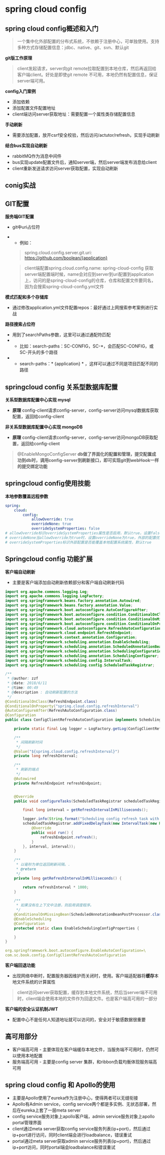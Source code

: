# spring cloud config

## spring cloud config概述和入门
> 一个集中化外部配置的分布式系统，不依赖于注册中心，可单独使用。支持多种方式存储配置信息：jdbc、native、git、svn、默认git

**git版工作原理**
> client发起请求，server向git remote拉取配置到本地仓库，然后再返回给客户端client。好处是即使git remote 不可用，本地仍然有配置信息，保证server端可用。

**config入门案例**
* 添加依赖
* 添加配置文件配置地址
* client端访问server获取地址：需要配置一个属性类存储配置信息

**手动刷新**
* 需要添加配置，放开csrf安全校验，然后访问/actutor/refresh，实现手动刷新  

**结合bus实现自动刷新**
* rabbitMQ作为消息中间件
* bus实现update配置文件后，通知server端，然后server端发布消息给client
* client重新发送请求访问server获取配置，实现自动刷新

## conig实战

## GIT配置

**服务端GIT配置**
* git中uri占位符 
* * 例如：
  > spring.cloud.config.server.git.uri: https://github.com/boolean/{application}

  > client端配置spring.cloud.config.name: spring-cloud-config
  获取server端配置端时候，name会对应到server到uri配置到application上，访问的是spring-cloud-config的仓库，仓库和配置文件要同名，因为会搜索spring-cloud-config.yml文件

**模式匹配和多个存储库**
* 通过修改application.yml文件配置repos：最好通过上网搜索参考案例进行实战

**路径搜索占位符**
* 用到了searchPaths参数，这里可以通过通配符匹配
* * 比如：search-paths：SC-CONFIG，SC-*，会匹配SC-CONFIG，或SC-开头的多个路径
* * search-paths：* {application} * ，这样可以通过不同是项目匹配不同的路径

## springcloud config 关系型数据库配置
**关系型数据库配置中心实现 mysql**
* **原理** config-client请求config-server，config-server访问mysql数据库获取配置，返回给config-client

**非关系型数据库配置中心实现 mongoDB**
* **原理** config-client请求config-server，config-server访问mongoDB获取配置，返回给config-client
> @EnableMongoConfigServer **db做了界面化的配置和管理，提交配置成功到db时，调用config-server到刷新接口，即可实现git到webHook一样的提交绑定功能**

## springcloud config使用技能
**本地参数覆盖远程参数**
``` yml
spring:
    cloud:
        config:
            allowOverride: true
            overrideNone: true
            overrideSystemProperties: false
# allowOverride标识overrideSystemProperties属性是否启用，默认true，设置false意味着禁止用户配置
# overrideNone当allowOverride为true时，设置overrideNone为true，外部的配置优先级低，而且不能覆盖任何属性源，默认false
# overrideSystemProperties标识外部配置是否能覆盖本地配置系统属性，默认true
```
## Springcloud config 功能扩展
**客户端自动刷新**
* 主要是客户端添加自动刷新依赖部分和客户端自动刷新代码
``` java
import org.apache.commons.logging.Log;
import org.apache.commons.logging.LogFactory;
import org.springframework.beans.factory.annotation.Autowired;
import org.springframework.beans.factory.annotation.Value;
import org.springframework.boot.autoconfigure.AutoConfigureAfter;
import org.springframework.boot.autoconfigure.condition.ConditionalOnClass;
import org.springframework.boot.autoconfigure.condition.ConditionalOnMissingBean;
import org.springframework.boot.autoconfigure.condition.ConditionalOnProperty;
import org.springframework.cloud.autoconfigure.RefreshAutoConfiguration;
import org.springframework.cloud.endpoint.RefreshEndpoint;
import org.springframework.context.annotation.Configuration;
import org.springframework.scheduling.annotation.EnableScheduling;
import org.springframework.scheduling.annotation.ScheduledAnnotationBeanPostProcessor;
import org.springframework.scheduling.annotation.SchedulingConfiguration;
import org.springframework.scheduling.annotation.SchedulingConfigurer;
import org.springframework.scheduling.config.IntervalTask;
import org.springframework.scheduling.config.ScheduledTaskRegistrar;

/**
 * @author: zzf
 * @date: 2018/6/11
 * @time: 00:49
 * @description : 自动刷新配置的方法
 */
@ConditionalOnClass(RefreshEndpoint.class)
@ConditionalOnProperty("spring.cloud.config.refreshInterval")
@AutoConfigureAfter(RefreshAutoConfiguration.class)
@Configuration
public class ConfigClientRefreshAutoConfiguration implements SchedulingConfigurer {

    private static final Log logger = LogFactory.getLog(ConfigClientRefreshAutoConfiguration.class);

    /**
     * 间隔刷新时间
     */
    @Value("${spring.cloud.config.refreshInterval}")
    private long refreshInterval;

    /**
     * 刷新的端点
     */
    @Autowired
    private RefreshEndpoint refreshEndpoint;


    @Override
    public void configureTasks(ScheduledTaskRegistrar scheduledTaskRegistrar) {

        final long interval = getRefreshIntervalInMilliseconds();

        logger.info(String.format("Scheduling config refresh task with %s second delay", refreshInterval));
        scheduledTaskRegistrar.addFixedDelayTask(new IntervalTask(new Runnable() {
            @Override
            public void run() {
                refreshEndpoint.refresh();
            }
        }, interval, interval));
    }

    /**
     * 以毫秒为单位返回刷新间隔。.
     * @return
     */
    private long getRefreshIntervalInMilliseconds() {

        return refreshInterval * 1000;
    }

    /**
     * 如果没有在上下文中注册，则启用调度程序。
     */
    @ConditionalOnMissingBean(ScheduledAnnotationBeanPostProcessor.class)
    @EnableScheduling
    @Configuration
    protected static class EnableSchedulingConfigProperties {

    }
}
```
``` yml
org.springframework.boot.autoconfigure.EnableAutoConfiguration=\
com.sc.book.config.ConfigClientRefreshAutoConfiguration
```

**客户端回退功能**
* 出现网络中断时，配置服务器因维护而关闭时，使用。客户端适配器将**缓存**本地文件系统的计算属性
> client访问server获取配置，缓存到本地文件系统，然后当server端不可用时，client端会使用本地的文件作为回退文件。也是客户端高可用的一部分

**客户端的安全认证机制JWT**
* 配置中心不是任何人知道地址就可以访问的，安全对于敏感数据很重要

## 高可用部分
* 客户端高可用 - 主要体现在客户端缓存本地文件，当服务端不可用时，仍然可以使用本地配置
* 服务端高可用 - 主要是config server 集群，和ribbon负载均衡体现服务端高可用

## spring cloud config 和 Apollo的使用
* 主要是Apollo使用了eureka作为注册中心，使得两者可以无缝衔接
* Apollo有Admin service，config service两个都是多实例、无状态部署，然后在eureka上套了一层meta server
* config service服务对象上apollo客户端，admin service服务对象上apollo portal管理界面
* client通过meta server获取config service服务列表(ip+port)，然后通过ip+port进行访问，同时client端会进行loadbalance，错误重试
* portal通过meta server获取admin service服务列表(ip+port)，然后通过ip+port访问，同时portal端会loadbalance和错误重试
